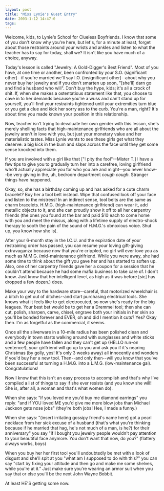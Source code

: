 ```yaml
---
layout: post
title: "Miss Lynie's Guest Entry"
date: 2003-1-12 14:47:0
tags: 
---
```


Welcome, kids, to Lynie's School for Clueless Boyfriends. I know that some of you don't know why you're here, but let's, for a minute at least, forget about those restraints around your wrists and ankles and listen to what the teacher has to say for today, shall we? It isn't like you have much of a choice, anyway.





Today's lesson is called "Jewelry: A Gold-Digger's Best Friend". Most of you have, at one time or another, been confronted by your S.O. (significant other)--if you're married we'll say I.O. (insignificant other)--about why you never buy her jewelry and if you don't smarten up soon, "[she'll] darn go and find a husband who will". Don't buy the hype, kids; it's all a crock of shit. If, when she makes a ostentatious statement like that, you choose to cave in to her demands because you're a wuss and can't stand up for yourself, you'll find your restraints tightened until your extremities turn blue or you get a clue and kick her sorry ass to the curb. You're a man, right? It's about time you made known your position in this relationship.





Now, teacher isn't trying to devaluate her own gender with this lesson, she's merely shelling facts that high-maintenance girlfriends who are all about the jewelry aren't in love with you, but just your monetary value and her materialistic tastes. Miss Lynie wants to see these girls get what they deserve: a big kick in the bum and slaps across the face until they get some sense knocked into them.





If you are involved with a girl like that ["I pity the fool"--Mister T.] I have a few tips to give you to gradually turn her into a carefree, loving girlfriend who'll actually appreciate you for who you are and might--you never know--be very giving in the, uh, bedroom department *cough cough*. Stranger things have happened.





Okay, so, she has a birthday coming up and has asked for a cute charm bracelet? Buy her a tool belt instead. Wipe that confused look off your face and listen to the mistress! In an indirect sense, tool belts are the same as charm bracelets. H.M.G. (high-maintenance girlfriend) can wear it, add metallic objects to it, and she can proudly show it off to all her carpentry friends (the ones you found at the bar and paid $10 each to come home with you and meet the missus, along with a lifetime supply of electro-shock therapy to sooth the pain of the sound of H.M.G.'s obnoxious voice. Shut up, you know how she is).





After your 6-month stay in the I.C.U. and the expiration date of your restraining order has passed, you can resume your loving gift-giving extravaganza because now that you're crippled, no girl will ever love you as much as M.M.G. (mid-maintenance girlfriend. While you were away, she had some time to think about the gift you gave her and has started to soften up. Also, one of her carpentry friends gave her a coupon for a session that he couldn't attend because he had some mafia business to take care of. I don't know. Just know that her intelligent level, as high as it was before [sic] has dropped a few dozen.) does.





Make your way to the hardware store--careful, that motorized wheelchair is a bitch to get out of ditches--and start purchasing electrical tools. She knows what it feels like to get electrocuted, so now she's ready for the big leagues. Your best bet would be to get her a Dremmel tool; then she can cut, polish, sharpen, carve, chisel, engrave both your initials in her skin so you'll be bonded forever and EVER, oh and did I mention it cuts? Yes? Okay then. I'm as forgetful as the commercial, it seems.





Once all the silverware in a 10-mile radius has been polished clean and everybody in town starts walking around with sunglasses and white sticks and a few people have fallen and they can't get up (HELLO run-on sentence!), your girlfriend will go up to you and ask you if it's nearing Christmas (by golly, yes! It's only 3 weeks away) all innocently and wonders if you'd buy her a new tool. Then--and only then--will you know that you've been successful at turning a H.M.G. into a L.M.G. (low-maintenance gal). Congratulations!





Now I know that this isn't an easy process to accomplish and that's why I've compiled a list of things to say if she ever resists (and you know she will! She is, after all, a woman and that's what women do).





When she says: "If you loved me you'd buy me diamond earrings" you reply: "and if YOU loved ME you'd give me more blow jobs than Michael Jackson gets nose jobs" (they're both jobs! Hee, I made a funny.)





When she says: "(insert irritating gossipy friend's name here) got a pearl necklace from her sick excuse of a husband (that's what you're thinking because if he married that hag, he's not much of a man, is he?) for their anniversary" you say "if I bought you jewelry people wouldn't pay attention to your beautiful face anymore. You don't want that now, do you?" (flattery always works, boys)





When you buy her her first tool you'll undoubtedly be met with a look of disgust and she'll spit at you "what am I supposed to do with this?" you can say "start by fixing your attitude and then go and make me some shelves, while you're at it." Just make sure you're wearing an armor suit when you say that or else you'll be the next John Wayne Bobbit.





At least HE'S getting some now.



